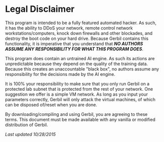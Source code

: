 # Legal Disclaimer
This program is intended to be a fully featured automated hacker. As such, it has the ability to DDoS your network, remote control network workstations/computers, knock down firewalls and other blockades, and destroy the boot code on your hard drive. Because Gerbil contains this functionality, it is imperative that you understand that ***NO AUTHORS ASSUME ANY RESPONSIBILITY FOR WHAT THIS PROGRAM DOES***.

This program does contain an untrained AI engine. As such its actions are unpredictable because they depend on the quality of the training data. Because this creates an unaccountable "black box", no authors assume any responsibility for the decisions made by the AI engine.

It is 100% your responsibility to make sure that you only run Gerbil on a protected lab subnet that is protected from the rest of your network. One suggestion we offer is a simple VM network. As long as you input your parameters correctly, Gerbil will only attack the virtual machines, of which can be disposed of/reset when you are done.

By downloading/compiling and using Gerbil, you are agreeing to these terms. This document must be made available with any vanilla or modified distribution of Gerbil.

*Last updated 10/28/2015*

